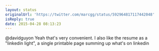 ```yaml
---
layout: status
originalUrl: 'https://twitter.com/marcgg/status/592964817117442048'
isReply: true
date: 2015-04-28 08:13:23
---
```


@davidguyon Yeah that's very convenient. I also like the resume as a "linkedin light", a single printable page summing up what's on linkedin
